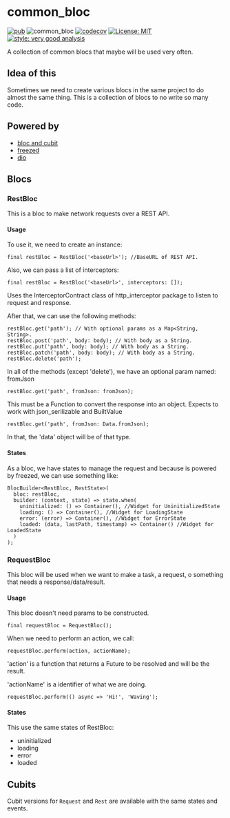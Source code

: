 # common_bloc
[![pub](https://img.shields.io/badge/pub-4.0.0-blue)](https://pub.dev/packages/common_bloc)
![common_bloc](https://github.com/pblinux/common_bloc/workflows/common_bloc/badge.svg?branch=master) 
[![codecov](https://codecov.io/gh/pblinux/common_bloc/branch/master/graph/badge.svg)](https://codecov.io/gh/pblinux/common_bloc)
[![License: MIT](https://img.shields.io/badge/license-MIT-blue.svg)](https://opensource.org/licenses/MIT)
[![style: very good analysis](https://img.shields.io/badge/style-very_good_analysis-B22C89.svg)](https://pub.dev/packages/very_good_analysis)

A collection of common blocs that maybe will be used very often.

## Idea of this
Sometimes we need to create various blocs in the same project to do almost the same thing. This is a collection of blocs to no write so many code.

## Powered by
- [bloc and cubit](https://pub.dev/packages/bloc)
- [freezed](https://pub.dev/packages/freezed)
- [dio](https://pub.dev/packages/dio)
<!-- - [webfeed](https://pub.dev/packages/webfeed) -->

## Blocs

### RestBloc
This is a bloc to make network requests over a REST API.

#### Usage
To use it, we need to create an instance:
```
final restBloc = RestBloc('<baseUrl>'); //BaseURL of REST API.
```

Also, we can pass a list of interceptors:
```
final restBloc = RestBloc('<baseUrl>', interceptors: []);
```
Uses the InterceptorContract class of http_interceptor package to listen to request and response.

After that, we can use the following methods:
```
restBloc.get('path'); // With optional params as a Map<String, String>.
restBloc.post('path', body: body); // With body as a String.
restBloc.put('path', body: body); // With body as a String.
restBloc.patch('path', body: body); // With body as a String.
restBloc.delete('path');
```
In all of the methods (except 'delete'), we have an optional param named: fromJson
```
restBloc.get('path', fromJson: fromJson);
```
This must be a Function to convert the response into an object. Expects to work with json_serilizable and BuiltValue
```
restBloc.get('path', fromJson: Data.fromJson);
```
In that, the 'data' object will be of that type.

#### States
As a bloc, we have states to manage the request and because is powered by freezed, we can use something like:
```
BlocBuilder<RestBloc, RestState>(
  bloc: restBloc,
  builder: (context, state) => state.when(
    uninitialized: () => Container(), //Widget for UninitializedState
    loading: () => Container(), //Widget for LoadingState
    error: (error) => Container(), //Widget for ErrorState
    loaded: (data, lastPath, timestamp) => Container() //Widget for LoadedState
  )
);
```

### RequestBloc
This bloc will be used when we want to make a task, a request, o something that needs a response/data/result.

#### Usage
This bloc doesn't need params to be constructed.
```
final requestBloc = RequestBloc();
```

When we need to perform an action, we call:

```
requestBloc.perform(action, actionName);
```

'action' is a function that returns a Future to be resolved and will be the result. 

'actionName' is a identifier of what we are doing.

```
requestBloc.perform(() async => 'Hi!', 'Waving');
```

#### States
This use the same states of RestBloc:

- uninitialized
- loading
- error
- loaded

<!-- ### RssBloc
This bloc make a request to an RSS url and returns an formatted object.

#### Usage
This bloc doesn't need params to be constructed.
```
final rssBloc = RssBloc();
```

Now you can fetch the RSS info:
```
rssBloc.getFeed('http://www.publicbooks.org/tag/fiction/feed');
```

#### States
This bloc use the same states of RestBloc and RequestState. -->

## Cubits

Cubit versions for `Request` and `Rest` are available with the same states and events.


